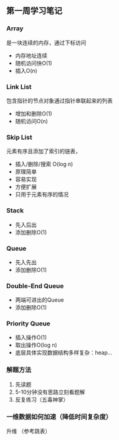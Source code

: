 ## 第一周学习笔记

### Array

是一块连续的内存，通过下标访问

* 内存地址连续
* 随机访问快O(1)
* 插入O(n)

### Link List

包含指针的节点对象通过指针串联起来的列表

* 增加和删除O(1)
* 随机访问O(n)

### Skip List

元素有序且添加了索引的链表，

* 插入/删除/搜索 O(log n)
* 原理简单
* 容易实现
* 方便扩展
* 只用于元素有序的情况

### Stack

* 先入后出
* 添加删除O(1)

### Queue

* 先入先出
* 添加删除O(1)


### Double-End Queue

* 两端可进出的Queue
* 添加删除O(1)

### Priority Queue

* 插入操作O(1)
* 取出操作O(log n) 
* 底层具体实现数据结构多样复杂：heap...

### 解题方法

1. 先读题
2. 5-10分钟没有思路立刻看题解
3. 反复练习（五毒神掌）

### 一维数据如何加速（降低时间复杂度）

升维 （参考跳表）